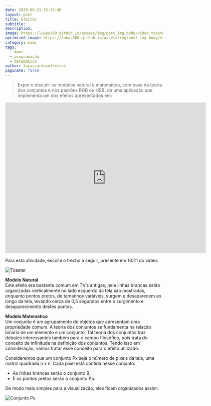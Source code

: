 ```yaml
---
date: 2020-09-21 15:32:40
layout: post
title: Efeitos
subtitle: 
description: 
image: https://lukas380.github.io/assets/img/post_img_body/video_toaster.jpg
optimized_image: https://lukas380.github.io/assets/img/post_img_body/video_toaster.jpg
category: mami
tags:
  - mami
  - programação
  - matemática
author: lucascardosofreitas
paginate: false
---
```


> Expor e discutir os modelos natural e matemático, com base na teoria dos conjuntos e nos padrões RGB ou HSB, de uma aplicação que implementa um dos efeitos apresentados em:

<iframe width="640" height="480" src="https://www.youtube.com/embed/6n7GoNmgHGI" frameborder="0" allow="accelerometer; autoplay; clipboard-write; encrypted-media; gyroscope; picture-in-picture" allowfullscreen></iframe>

Para esta atividade, escolhi o trecho a seguir, presente em 16:21 do vídeo: 

![Toaster](https://lukas380.github.io/assets/img/post_img_body/toaster.gif)

<strong>Modelo Natural</strong><br>
Este efeito era bastante comum em TV’s antigas, nele linhas brancas estão organizadas verticalmente no lado esquerdo da tela são mostradas, enquanto pontos pretos, de tamanhos variáveis, surgem e desaparecem ao longo da tela, levando cerca de 0,5 segundos entre o surgimento e desaparecimento destes pontos.

<strong>Modelo Matemático</strong><br>
Um conjunto é um agrupamento de objetos que apresentam uma propriedade comum. A teoria dos conjuntos se fundamenta na relação binária de um elemento e um conjunto. Tal teoria dos conjuntos traz debates interessantes também para o campo filosófico, pois trata do conceito de infinitude na definição dos conjuntos. Tendo isso em consideração, vamos tratar esse conceito para o efeito utilizado.

Consideremos que um conjunto Px seja o número de pixels da tela, uma matriz quadrada n x n. Cada pixel está contida nesse conjunto: 
* As linhas brancas serão o conjunto B;
* E os pontos pretos serão o conjunto Pp.

De modo mais simples para a visualização, eles ficam organizados assim:

![Conjunto Px](https://lukas380.github.io/assets/img/post_img_body/conjuntos.png)
